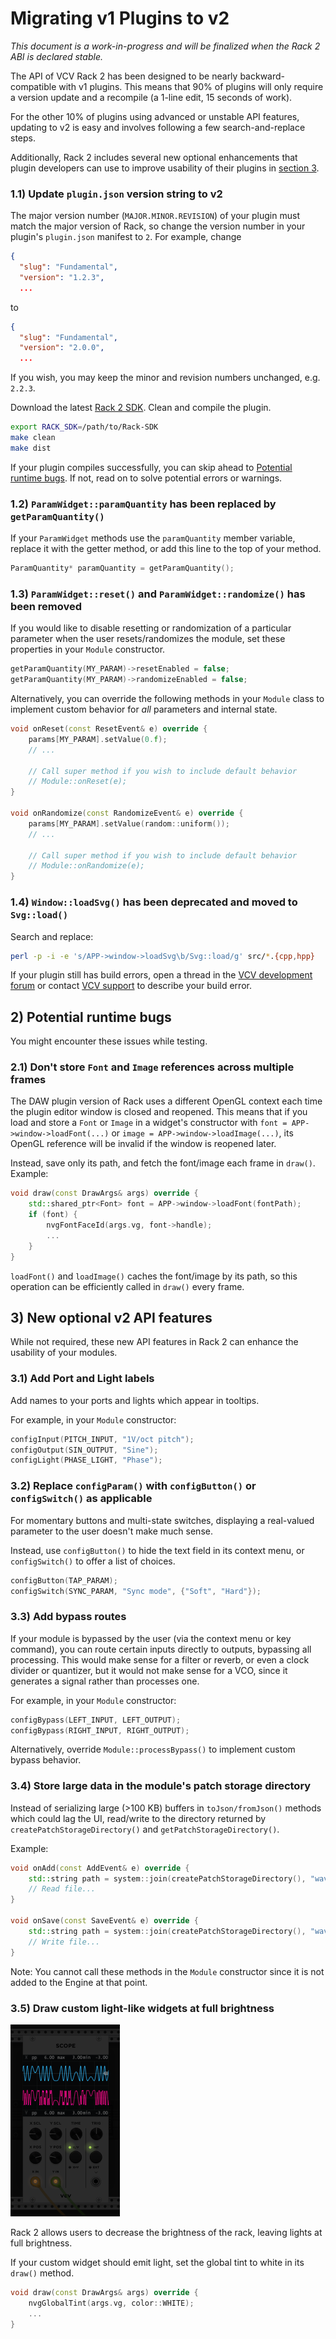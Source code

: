 # Migrating v1 Plugins to v2
*This document is a work-in-progress and will be finalized when the Rack 2 ABI is declared stable.*

The API of VCV Rack 2 has been designed to be nearly backward-compatible with v1 plugins.
This means that 90% of plugins will only require a version update and a recompile (a 1-line edit, 15 seconds of work).

For the other 10% of plugins using advanced or unstable API features, updating to v2 is easy and involves following a few search-and-replace steps.

Additionally, Rack 2 includes several new optional enhancements that plugin developers can use to improve usability of their plugins in [section 3](#3-New-optional-v2-API-features).


### 1.1) Update `plugin.json` version string to v2
The major version number (`MAJOR.MINOR.REVISION`) of your plugin must match the major version of Rack, so change the version number in your plugin's `plugin.json` manifest to `2`.
For example, change
```json
{
  "slug": "Fundamental",
  "version": "1.2.3",
  ...
```
to
```json
{
  "slug": "Fundamental",
  "version": "2.0.0",
  ...
```
If you wish, you may keep the minor and revision numbers unchanged, e.g. `2.2.3`.

Download the latest [Rack 2 SDK](https://vcvrack.com/downloads/).
Clean and compile the plugin.
```bash
export RACK_SDK=/path/to/Rack-SDK
make clean
make dist
```

If your plugin compiles successfully, you can skip ahead to [Potential runtime bugs](#2-Potential-runtime-bugs).
If not, read on to solve potential errors or warnings.


### 1.2) `ParamWidget::paramQuantity` has been replaced by `getParamQuantity()`
If your `ParamWidget` methods use the `paramQuantity` member variable, replace it with the getter method, or add this line to the top of your method.
```cpp
ParamQuantity* paramQuantity = getParamQuantity();
```


### 1.3) `ParamWidget::reset()` and `ParamWidget::randomize()` has been removed
If you would like to disable resetting or randomization of a particular parameter when the user resets/randomizes the module, set these properties in your `Module` constructor.
```cpp
getParamQuantity(MY_PARAM)->resetEnabled = false;
getParamQuantity(MY_PARAM)->randomizeEnabled = false;
```

Alternatively, you can override the following methods in your `Module` class to implement custom behavior for *all* parameters and internal state.
```cpp
void onReset(const ResetEvent& e) override {
	params[MY_PARAM].setValue(0.f);
	// ...

	// Call super method if you wish to include default behavior
	// Module::onReset(e);
}

void onRandomize(const RandomizeEvent& e) override {
	params[MY_PARAM].setValue(random::uniform());
	// ...

	// Call super method if you wish to include default behavior
	// Module::onRandomize(e);
}
```


### 1.4) `Window::loadSvg()` has been deprecated and moved to `Svg::load()`
Search and replace:
```bash
perl -p -i -e 's/APP->window->loadSvg\b/Svg::load/g' src/*.{cpp,hpp}
```

If your plugin still has build errors, open a thread in the [VCV development forum](https://community.vcvrack.com/c/development/8) or contact [VCV support](https://vcvrack.com/support) to describe your build error.


## 2) Potential runtime bugs
You might encounter these issues while testing.


### 2.1) Don't store `Font` and `Image` references across multiple frames
The DAW plugin version of Rack uses a different OpenGL context each time the plugin editor window is closed and reopened.
This means that if you load and store a `Font` or `Image` in a widget's constructor with `font = APP->window->loadFont(...)` or `image = APP->window->loadImage(...)`, its OpenGL reference will be invalid if the window is reopened later.

Instead, save only its path, and fetch the font/image each frame in `draw()`. Example:
```cpp
void draw(const DrawArgs& args) override {
	std::shared_ptr<Font> font = APP->window->loadFont(fontPath);
	if (font) {
		nvgFontFaceId(args.vg, font->handle);
		...
	}
}

```
`loadFont()` and `loadImage()` caches the font/image by its path, so this operation can be efficiently called in `draw()` every frame.


## 3) New optional v2 API features
While not required, these new API features in Rack 2 can enhance the usability of your modules.

### 3.1) Add Port and Light labels
Add names to your ports and lights which appear in tooltips.

For example, in your `Module` constructor:
```cpp
configInput(PITCH_INPUT, "1V/oct pitch");
configOutput(SIN_OUTPUT, "Sine");
configLight(PHASE_LIGHT, "Phase");
```


### 3.2) Replace `configParam()` with `configButton()` or `configSwitch()` as applicable
For momentary buttons and multi-state switches, displaying a real-valued parameter to the user doesn't make much sense.

Instead, use `configButton()` to hide the text field in its context menu, or `configSwitch()` to offer a list of choices.
```cpp
configButton(TAP_PARAM);
configSwitch(SYNC_PARAM, "Sync mode", {"Soft", "Hard"});
```


### 3.3) Add bypass routes
If your module is bypassed by the user (via the context menu or key command), you can route certain inputs directly to outputs, bypassing all processing.
This would make sense for a filter or reverb, or even a clock divider or quantizer, but it would not make sense for a VCO, since it generates a signal rather than processes one.

For example, in your `Module` constructor:
```cpp
configBypass(LEFT_INPUT, LEFT_OUTPUT);
configBypass(RIGHT_INPUT, RIGHT_OUTPUT);
```

Alternatively, override `Module::processBypass()` to implement custom bypass behavior.


### 3.4) Store large data in the module's patch storage directory
Instead of serializing large (>100 KB) buffers in `toJson/fromJson()` methods which could lag the UI, read/write to the directory returned by `createPatchStorageDirectory()` and `getPatchStorageDirectory()`.

Example:
```cpp
void onAdd(const AddEvent& e) override {
	std::string path = system::join(createPatchStorageDirectory(), "wavetable.wav");
	// Read file...
}

void onSave(const SaveEvent& e) override {
	std::string path = system::join(createPatchStorageDirectory(), "wavetable.wav");
	// Write file...
}
```
Note: You cannot call these methods in the `Module` constructor since it is not added to the Engine at that point.


### 3.5) Draw custom light-like widgets at full brightness

![](images/dark-scope.png)

Rack 2 allows users to decrease the brightness of the rack, leaving lights at full brightness.

If your custom widget should emit light, set the global tint to white in its `draw()` method.
```cpp
void draw(const DrawArgs& args) override {
	nvgGlobalTint(args.vg, color::WHITE);
	...
}
```
